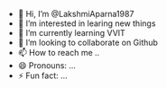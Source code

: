 - 👋 Hi, I’m @LakshmiAparna1987
- 👀 I’m interested in learing new things
- 🌱 I’m currently learning VVIT
- 💞️ I’m looking to collaborate on Github
- 📫 How to reach me ..
- 😄 Pronouns: ...
- ⚡ Fun fact: ...

<!---
LakshmiAparna1987/LakshmiAparna1987 is a ✨ special ✨ repository because its `README.md` (this file) appears on your GitHub profile.
You can click the Preview link to take a look at your changes.
--->
